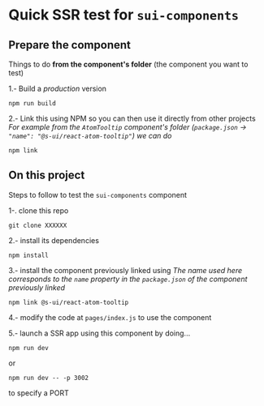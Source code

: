 # Quick SSR test for `sui-components`

## Prepare the component
Things to do **from the component's folder** (the component you want to test)

1.-  Build a _production_ version
```
npm run build
```

2.- Link this using NPM so you can then use it directly from other projects
_For example from the `AtomTooltip` component's folder (`package.json` → `"name": "@s-ui/react-atom-tooltip"`) we can do_
```
npm link
```

## On this project

Steps to follow to test the `sui-components` component

1-. clone this repo
```
git clone XXXXXX
```

2.- install its dependencies
```
npm install
```

3.- install the component previously linked using
_The name used here corresponds to the `name` property in the `package.json` of the component previously linked_
```
npm link @s-ui/react-atom-tooltip
```

4.- modify the code at `pages/index.js` to use the component

5.- launch a SSR app using this component by doing...
```
npm run dev
```
or 
```
npm run dev -- -p 3002
````
to specify a PORT

